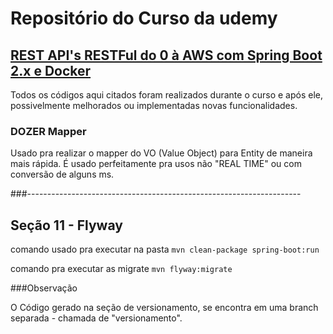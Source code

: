 # Repositório do Curso da udemy
## [REST API's RESTFul do 0 à AWS com Spring Boot 2.x e Docker](https://www.udemy.com/course/restful-apis-do-0-a-nuvem-com-springboot-e-docker)

Todos os códigos aqui citados foram realizados durante o curso e após ele, possivelmente melhorados ou implementadas novas funcionalidades.


### DOZER Mapper

Usado pra realizar o mapper do VO (Value Object) para Entity de maneira mais rápida.
É usado perfeitamente pra usos não "REAL TIME" ou com conversão de alguns ms. 

###--------------------------------------------------------------------

## Seção 11 - Flyway
comando usado pra executar na pasta
``` mvn clean-package spring-boot:run ```

comando pra executar as migrate
```mvn flyway:migrate ```

###Observação

O Código gerado na seção de versionamento, se encontra em uma branch separada - chamada de "versionamento".


